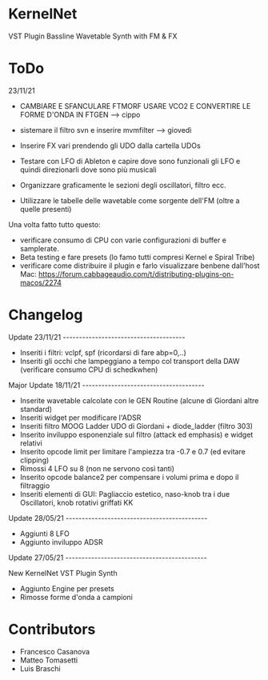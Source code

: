 # KernelNet
VST Plugin 
Bassline Wavetable Synth with FM & FX 

# ToDo

23/11/21 

- CAMBIARE E SFANCULARE FTMORF USARE VCO2 E CONVERTIRE LE FORME D'ONDA IN FTGEN --> cippo

- sistemare il filtro svn e inserire mvmfilter --> giovedì
- Inserire FX vari prendendo gli UDO dalla cartella UDOs
- Testare con LFO di Ableton e capire dove sono funzionali gli LFO e quindi direzionarli dove sono più musicali
- Organizzare graficamente le sezioni degli oscillatori, filtro ecc.
- Utilizzare le tabelle delle wavetable come sorgente dell'FM (oltre a quelle presenti)


Una volta fatto tutto questo: 
- verificare consumo di CPU con varie configurazioni di buffer e samplerate. 
- Beta testing e fare presets (lo famo tutti compresi Kernel e Spiral Tribe)
- verificare come distribuire il plugin e farlo visualizzare benbene dall'host
Mac: https://forum.cabbageaudio.com/t/distributing-plugins-on-macos/2274


# Changelog

Update 23/11/21 --------------------------------------

- Inseriti i filtri: vclpf, spf (ricordarsi di fare abp=0,..)
- Inseriti gli occhi che lampeggiano a tempo col transport della DAW (verificare consumo CPU di schedkwhen)


Major Update 18/11/21 --------------------------------------
 
- Inserite wavetable calcolate con le GEN Routine (alcune di Giordani altre standard)
- Inseriti widget per modificare l'ADSR
- Inseriti filtro MOOG Ladder UDO di Giordani + diode_ladder (filtro 303)
- Inserito inviluppo esponenziale sul filtro (attack ed emphasis) e widget relativi
- Inserito opcode limit per limitare l'ampiezza tra -0.7 e 0.7 (ed evitare clipping)
- Rimossi 4 LFO su 8 (non ne servono così tanti)
- Inserito opcode balance2 per compensare i volumi prima e dopo il filtraggio
- Inseriti elementi di GUI: Pagliaccio estetico, naso-knob tra i due Oscillatori, knob rotativi griffati KK

Update 28/05/21 --------------------------------------------

- Aggiunti 8 LFO
- Aggiunto inviluppo ADSR

Update 27/05/21 --------------------------------------------

New KernelNet VST Plugin Synth

- Aggiunto Engine per presets
- Rimosse forme d'onda a campioni

# Contributors

- Francesco Casanova
- Matteo Tomasetti
- Luis Braschi


